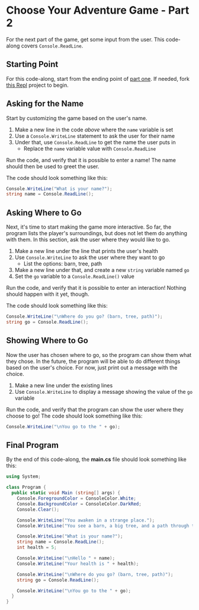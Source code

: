 # Choose Your Adventure Game - Part 2
For the next part of the game, get some input from the user. This code-along covers `Console.ReadLine`.

## Starting Point
For this code-along, start from the ending point of [part one](CodeAlong1.md). If needed, fork [this Repl](https://replit.com/@HylandOutreach/ChooseYourAdventurePartOne) project to begin.

## Asking for the Name
Start by customizing the game based on the user's name.

1. Make a new line in the code _above_ where the `name` variable is set
1. Use a `Console.WriteLine` statement to ask the user for their name
1. Under that, use `Console.ReadLine` to get the name the user puts in
    - Replace the `name` variable value with `Console.ReadLine`

Run the code, and verify that it is possible to enter a name! The name should then be used to greet the user.

The code should look something like this:

```cs
Console.WriteLine("What is your name?");
string name = Console.ReadLine();
```

## Asking Where to Go
Next, it's time to start making the game more interactive. So far, the program lists the player's surroundings, but does not let them do anything with them. In this section, ask the user where they would like to go.

1. Make a new line under the line that prints the user's health
1. Use `Console.WriteLine` to ask the user where they want to go
    - List the options: barn, tree, path
1. Make a new line under that, and create a new `string` variable named `go`
1. Set the `go` variable to a `Console.ReadLine()` value

Run the code, and verify that it is possible to enter an interaction! Nothing should happen with it yet, though.

The code should look something like this:

```cs
Console.WriteLine("\nWhere do you go? (barn, tree, path)");
string go = Console.ReadLine();
```

## Showing Where to Go
Now the user has chosen where to go, so the program can show them what they chose. In the future, the program will be able to do different things based on the user's choice. For now, just print out a message with the choice.

1. Make a new line under the existing lines
1. Use `Console.WriteLine` to display a message showing the value of the `go` variable

Run the code, and verify that the program can show the user where they choose to go! The code should look something like this:

```cs
Console.WriteLine("\nYou go to the " + go);
```

## Final Program
By the end of this code-along, the **main.cs** file should look something like this:

```cs
using System;

class Program {
  public static void Main (string[] args) {
    Console.ForegroundColor = ConsoleColor.White;
    Console.BackgroundColor = ConsoleColor.DarkRed;
    Console.Clear();

    Console.WriteLine("You awaken in a strange place.");
    Console.WriteLine("You see a barn, a big tree, and a path through the woods.\n");

    Console.WriteLine("What is your name?");
    string name = Console.ReadLine();
    int health = 5;

    Console.WriteLine("\nHello " + name);
    Console.WriteLine("Your health is " + health);

    Console.WriteLine("\nWhere do you go? (barn, tree, path)");
    string go = Console.ReadLine();

    Console.WriteLine("\nYou go to the " + go);
  }
}
```